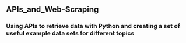 ## APIs_and_Web-Scraping

### Using APIs to retrieve data with Python and creating a set of useful example data sets for different topics

